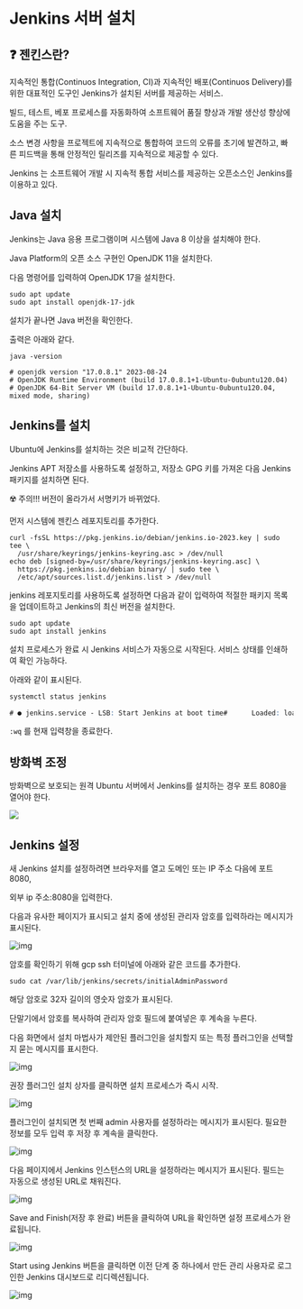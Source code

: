 # Jenkins 서버 설치

## ❓ 젠킨스란?

지속적인 통합(Continuos Integration, CI)과 지속적인 배포(Continuos Delivery)를 위한 대표적인 도구인 Jenkins가 설치된 서버를 제공하는 서비스.

빌드, 테스트, 베포 프로세스를 자동화하여 소프트웨어 품질 향상과 개발 생산성 향상에 도움을 주는 도구.

소스 변경 사항을 프로젝트에 지속적으로 통합하여 코드의 오류를 초기에 발견하고, 빠른 피드백을 통해 안정적인 릴리즈를 지속적으로 제공할 수 있다.

Jenkins 는 소프트웨어 개발 시 지속적 통합 서비스를 제공하는 오픈소스인 Jenkins를 이용하고 있다.


## Java 설치

Jenkins는 Java 응용 프로그램이며 시스템에 Java 8 이상을 설치해야 한다.

Java Platform의 오픈 소스 구현인 OpenJDK 11을 설치한다.

다음 명령어를 입력하여 OpenJDK 17을 설치한다.

```
sudo apt update
sudo apt install openjdk-17-jdk
```

설치가 끝나면 Java 버전을 확인한다.

출력은 아래와 같다.

```
java -version

# openjdk version "17.0.8.1" 2023-08-24
# OpenJDK Runtime Environment (build 17.0.8.1+1-Ubuntu-0ubuntu120.04)
# OpenJDK 64-Bit Server VM (build 17.0.8.1+1-Ubuntu-0ubuntu120.04, mixed mode, sharing)
```


## Jenkins를 설치

Ubuntu에 Jenkins를 설치하는 것은 비교적 간단하다.

Jenkins APT 저장소를 사용하도록 설정하고, 저장소 GPG 키를 가져온 다음 Jenkins 패키지를 설치하면 된다.

☢️ 주의!!! 버전이 올라가서 서명키가 바뀌었다.


먼저 시스템에 젠킨스 레포지토리를 추가한다.

```
curl -fsSL https://pkg.jenkins.io/debian/jenkins.io-2023.key | sudo tee \
  /usr/share/keyrings/jenkins-keyring.asc > /dev/null
echo deb [signed-by=/usr/share/keyrings/jenkins-keyring.asc] \
  https://pkg.jenkins.io/debian binary/ | sudo tee \
  /etc/apt/sources.list.d/jenkins.list > /dev/null
```


jenkins 레포지토리를 사용하도록 설정하면 다음과 같이 입력하여 적절한 패키지 목록을 업데이트하고 Jenkins의 최신 버전을 설치한다.

```
sudo apt update
sudo apt install jenkins
```


설치 프로세스가 완료 시 Jenkins 서비스가 자동으로 시작된다. 서비스 상태를 인쇄하여 확인 가능하다.

아래와 같이 표시된다.

```abc
systemctl status jenkins

# ● jenkins.service - LSB: Start Jenkins at boot time#      Loaded: loaded (/etc/init.d/jenkins; generated)#      Active: active (exited) since Thu 2020-07-16 20:22:12 UTC; 15min ago# ...
```

`:wq` 를 현재 입력창을 종료한다.


## 방화벽 조정

방화벽으로 보호되는 원격 Ubuntu 서버에서 Jenkins를 설치하는 경우 포트 8080을 열어야 한다.

![ ](https://nohitnorun.notion.site/image/https%3A%2F%2Fprod-files-secure.s3.us-west-2.amazonaws.com%2F93bcb278-6084-4807-9932-df65b17cb21a%2Fe428bf78-a3de-4f6f-bb3e-f1dde266005c%2F%25EC%258A%25A4%25ED%2581%25AC%25EB%25A6%25B0%25EC%2583%25B7_2023-09-18_%25EC%2598%25A4%25ED%259B%2584_12.57.04.png?table=block&id=028d70ff-f2e5-4843-9eae-433df4ff319a&spaceId=93bcb278-6084-4807-9932-df65b17cb21a&width=940&userId=&cache=v2)


## Jenkins 설정

새 Jenkins 설치를 설정하려면 브라우저를 열고 도메인 또는 IP 주소 다음에 포트 8080,

외부 ip 주소:8080을 입력한다.

다음과 유사한 페이지가 표시되고 설치 중에 생성된 관리자 암호를 입력하라는 메시지가 표시된다.

![img](https://nohitnorun.notion.site/image/https%3A%2F%2Fblog.kakaocdn.net%2Fdn%2Fbil69p%2FbtrwGjOOZlz%2FgAtVd6hCFw30aC7LAZfadK%2Fimg.jpg?table=block&id=1d7ad01e-93cb-4e54-87fc-880dd5bafead&spaceId=93bcb278-6084-4807-9932-df65b17cb21a&width=1280&userId=&cache=v2)


암호를 확인하기 위해 gcp ssh 터미널에 아래와 같은 코드를 추가한다.

```
sudo cat /var/lib/jenkins/secrets/initialAdminPassword
```


해당 암호로 32자 길이의 영숫자 암호가 표시된다.

단말기에서 암호를 복사하여 관리자 암호 필드에 붙여넣은 후 계속을 누른다.

다음 화면에서 설치 마법사가 제안된 플러그인을 설치할지 또는 특정 플러그인을 선택할지 묻는 메시지를 표시한다.

![img](https://nohitnorun.notion.site/image/https%3A%2F%2Fblog.kakaocdn.net%2Fdn%2FboOws5%2Fbtrwwr8gYpd%2FFqSxk4O37kHc2lA8aMUABk%2Fimg.jpg?table=block&id=316ec65d-f0c1-43cc-8a51-853e10e15606&spaceId=93bcb278-6084-4807-9932-df65b17cb21a&width=1280&userId=&cache=v2)


권장 플러그인 설치 상자를 클릭하면 설치 프로세스가 즉시 시작.

![img](https://nohitnorun.notion.site/image/https%3A%2F%2Fblog.kakaocdn.net%2Fdn%2FbLd3Lv%2FbtrwA54CCKp%2FGaS7iCjCo7fyNvhay6ByK1%2Fimg.jpg?table=block&id=debf1312-5553-466e-9f5b-7079449b3128&spaceId=93bcb278-6084-4807-9932-df65b17cb21a&width=1280&userId=&cache=v2)


플러그인이 설치되면 첫 번째 admin 사용자를 설정하라는 메시지가 표시된다. 필요한 정보를 모두 입력 후 저장 후 계속을 클릭한다.

![img](https://nohitnorun.notion.site/image/https%3A%2F%2Fprod-files-secure.s3.us-west-2.amazonaws.com%2F93bcb278-6084-4807-9932-df65b17cb21a%2Ff3e62eff-a4ef-4541-abe2-049f05337a33%2F%25EC%258A%25A4%25ED%2581%25AC%25EB%25A6%25B0%25EC%2583%25B7_2023-09-18_%25EC%2598%25A4%25ED%259B%2584_1.04.21.png?table=block&id=698b1e2d-5f20-48e0-a655-d1eb8252ad97&spaceId=93bcb278-6084-4807-9932-df65b17cb21a&width=1980&userId=&cache=v2)

다음 페이지에서 Jenkins 인스턴스의 URL을 설정하라는 메시지가 표시된다. 필드는 자동으로 생성된 URL로 채워진다.

![img](https://nohitnorun.notion.site/image/https%3A%2F%2Fblog.kakaocdn.net%2Fdn%2FzhBif%2FbtrwJXjZlUo%2F5kSAdrZJqJI7FGukdxOkqk%2Fimg.jpg?table=block&id=750a0c54-4557-4260-80dc-df6ffa4634d9&spaceId=93bcb278-6084-4807-9932-df65b17cb21a&width=1280&userId=&cache=v2)


Save and Finish(저장 후 완료) 버튼을 클릭하여 URL을 확인하면 설정 프로세스가 완료됩니다.

![img](https://nohitnorun.notion.site/image/https%3A%2F%2Fblog.kakaocdn.net%2Fdn%2FcbpbWH%2FbtrwwrmPFLX%2F0IyDY6OL8mEoZXRzVGHw00%2Fimg.jpg?table=block&id=d76b12ed-066d-4d13-95cb-f35244c3060d&spaceId=93bcb278-6084-4807-9932-df65b17cb21a&width=1280&userId=&cache=v2)


Start using Jenkins 버튼을 클릭하면 이전 단계 중 하나에서 만든 관리 사용자로 로그인한 Jenkins 대시보드로 리디렉션됩니다.

![img](https://nohitnorun.notion.site/image/https%3A%2F%2Fblog.kakaocdn.net%2Fdn%2FbrIchS%2Fbtrwzdu7NjB%2Fn0s4gQsOo5usbxdEZ3lkq1%2Fimg.jpg?table=block&id=63857934-fe90-4943-b024-17505228f218&spaceId=93bcb278-6084-4807-9932-df65b17cb21a&width=1280&userId=&cache=v2)
